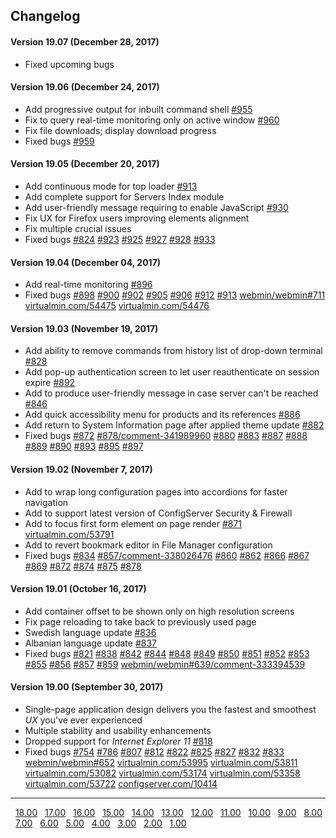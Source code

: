 ## Changelog

#### Version 19.07 (December 28, 2017)
* Fixed upcoming bugs

#### Version 19.06 (December 24, 2017)
* Add progressive output for inbuilt command shell [#955](https://github.com/qooob/authentic-theme/issues/955)
* Fix to query real-time monitoring only on active window [#960](https://github.com/qooob/authentic-theme/issues/960)
* Fix file downloads; display download progress
* Fixed bugs [#959](https://github.com/qooob/authentic-theme/issues/959)

#### Version 19.05 (December 20, 2017)
* Add continuous mode for top loader [#913](https://github.com/qooob/authentic-theme/issues/913)
* Add complete support for Servers Index module
* Add user-friendly message requiring to enable JavaScript [#930](https://github.com/qooob/authentic-theme/issues/930)
* Fix UX for Firefox users improving elements alignment
* Fix multiple crucial issues
* Fixed bugs [#824](https://github.com/qooob/authentic-theme/issues/824) [#923](https://github.com/qooob/authentic-theme/issues/923) [#925](https://github.com/qooob/authentic-theme/issues/925) [#927](https://github.com/qooob/authentic-theme/issues/927) [#928](https://github.com/qooob/authentic-theme/issues/928) [#933](https://github.com/qooob/authentic-theme/issues/933)

#### Version 19.04 (December 04, 2017)
* Add real-time monitoring [#896](https://github.com/qooob/authentic-theme/issues/896)
* Fixed bugs [#898](https://github.com/qooob/authentic-theme/issues/898) [#900](https://github.com/qooob/authentic-theme/issues/900) [#902](https://github.com/qooob/authentic-theme/issues/902) [#905](https://github.com/qooob/authentic-theme/issues/905) [#906](https://github.com/qooob/authentic-theme/issues/906) [#912](https://github.com/qooob/authentic-theme/issues/912) [#913](https://github.com/qooob/authentic-theme/issues/913) [webmin/webmin#711](https://github.com/webmin/webmin/pull/711) [virtualmin.com/54475](https://www.virtualmin.com/node/54475) [virtualmin.com/54476](https://www.virtualmin.com/node/54476)

#### Version 19.03 (November 19, 2017)
* Add ability to remove commands from history list of drop-down terminal [#828](https://github.com/qooob/authentic-theme/issues/828)
* Add pop-up authentication screen to let user reauthenticate on session expire [#892](https://github.com/qooob/authentic-theme/issues/892)
* Add to produce user-friendly message in case server can't be reached [#846](https://github.com/qooob/authentic-theme/issues/846)
* Add quick accessibility menu for products and its references [#886](https://github.com/qooob/authentic-theme/issues/886)
* Add return to System Information page after applied theme update [#882](https://github.com/qooob/authentic-theme/issues/882)
* Fixed bugs [#872](https://github.com/qooob/authentic-theme/issues/872) [#878/comment-341989960](https://github.com/qooob/authentic-theme/issues/878#issuecomment-341989960) [#880](https://github.com/qooob/authentic-theme/issues/880) [#883](https://github.com/qooob/authentic-theme/issues/883) [#887](https://github.com/qooob/authentic-theme/issues/887) [#888](https://github.com/qooob/authentic-theme/issues/888) [#889](https://github.com/qooob/authentic-theme/issues/889) [#890](https://github.com/qooob/authentic-theme/issues/890) [#893](https://github.com/qooob/authentic-theme/issues/893) [#895](https://github.com/qooob/authentic-theme/issues/895) [#897](https://github.com/qooob/authentic-theme/issues/897)

#### Version 19.02 (November 7, 2017)
* Add to wrap long configuration pages into accordions for faster navigation
* Add to support latest version of ConfigServer Security & Firewall
* Add to focus first form element on page render [#871](https://github.com/qooob/authentic-theme/issues/871) [virtualmin.com/53791](https://www.virtualmin.com/node/53791)
* Add to revert bookmark editor in File Manager configuration
* Fixed bugs [#834](https://github.com/qooob/authentic-theme/issues/834) [#857/comment-338026476](https://github.com/qooob/authentic-theme/issues/857#issuecomment-338026476) [#860](https://github.com/qooob/authentic-theme/issues/860) [#862](https://github.com/qooob/authentic-theme/issues/862) [#866](https://github.com/qooob/authentic-theme/issues/866) [#867](https://github.com/qooob/authentic-theme/issues/867) [#869](https://github.com/qooob/authentic-theme/issues/869) [#872](https://github.com/qooob/authentic-theme/issues/872) [#874](https://github.com/qooob/authentic-theme/issues/874) [#875](https://github.com/qooob/authentic-theme/issues/875) [#878](https://github.com/qooob/authentic-theme/issues/878)

#### Version 19.01 (October 16, 2017)
* Add container offset to be shown only on high resolution screens
* Fix page reloading to take back to previously used page
* Swedish language update [#836](https://github.com/qooob/authentic-theme/issues/836)
* Albanian language update [#837](https://github.com/qooob/authentic-theme/issues/837)
* Fixed bugs [#821](https://github.com/qooob/authentic-theme/issues/821) [#838](https://github.com/qooob/authentic-theme/issues/838) [#842](https://github.com/qooob/authentic-theme/issues/842) [#844](https://github.com/qooob/authentic-theme/issues/844) [#848](https://github.com/qooob/authentic-theme/issues/848) [#849](https://github.com/qooob/authentic-theme/issues/849) [#850](https://github.com/qooob/authentic-theme/issues/850) [#851](https://github.com/qooob/authentic-theme/issues/851) [#852](https://github.com/qooob/authentic-theme/issues/852) [#853](https://github.com/qooob/authentic-theme/issues/853) [#855](https://github.com/qooob/authentic-theme/issues/855) [#856](https://github.com/qooob/authentic-theme/issues/856) [#857](https://github.com/qooob/authentic-theme/issues/857) [#859](https://github.com/qooob/authentic-theme/issues/859) [webmin/webmin#639/comment-333394539](https://github.com/webmin/webmin/issues/639#issuecomment-333394539)

#### Version 19.00 (September 30, 2017)
* Single-page application design delivers you the fastest and smoothest _UX_ you've ever experienced
* Multiple stability and usability enhancements
* Dropped support for _Internet Explorer 11_ [#818](https://github.com/qooob/authentic-theme/issues/818)
* Fixed bugs [#754](https://github.com/qooob/authentic-theme/issues/754) [#786](https://github.com/qooob/authentic-theme/issues/786) [#807](https://github.com/qooob/authentic-theme/issues/807) [#812](https://github.com/qooob/authentic-theme/issues/812) [#822](https://github.com/qooob/authentic-theme/issues/822) [#825](https://github.com/qooob/authentic-theme/issues/825) [#827](https://github.com/qooob/authentic-theme/issues/827) [#832](https://github.com/qooob/authentic-theme/issues/832) [#833](https://github.com/qooob/authentic-theme/issues/833) [webmin/webmin#652](https://github.com/webmin/webmin/pull/652) [virtualmin.com/53995](https://www.virtualmin.com/node/53995) [virtualmin.com/53811](https://www.virtualmin.com/node/53811) [virtualmin.com/53082](https://www.virtualmin.com/node/53082) [virtualmin.com/53174](https://www.virtualmin.com/node/53174) [virtualmin.com/53358](https://www.virtualmin.com/node/53358) [virtualmin.com/53722](https://www.virtualmin.com/node/53722) [configserver.com/10414](https://forum.configserver.com/viewtopic.php?f=5&t=10414#p28652)

<!--- separator --->

---------------------------------
&nbsp;&nbsp;[18.00](https://github.com/qooob/authentic-theme/blob/18/CHANGELOG.md#version-1800-may-26-2016)
&nbsp;&nbsp;[17.00](https://github.com/qooob/authentic-theme/blob/18/CHANGELOG.md#version-1700-october-11-2015)
&nbsp;&nbsp;[16.00](https://github.com/qooob/authentic-theme/blob/18/CHANGELOG.md#version-1600-september-18-2015)
&nbsp;&nbsp;[15.00](https://github.com/qooob/authentic-theme/blob/18/CHANGELOG.md#version-1500-august-23-2015)
&nbsp;&nbsp;[14.00](https://github.com/qooob/authentic-theme/blob/18/CHANGELOG.md#version-1400-july-21-2015)
&nbsp;&nbsp;[13.00](https://github.com/qooob/authentic-theme/blob/18/CHANGELOG.md#version-1300-may-24-2015)
&nbsp;&nbsp;[12.00](https://github.com/qooob/authentic-theme/blob/18/CHANGELOG.md#version-1200-may-3-2015)
&nbsp;&nbsp;[11.00](https://github.com/qooob/authentic-theme/blob/18/CHANGELOG.md#version-1100-mar-25-2015)
&nbsp;&nbsp;[10.00](https://github.com/qooob/authentic-theme/blob/18/CHANGELOG.md#version-1000-mar-4-2015)
&nbsp;&nbsp;[9.00](https://github.com/qooob/authentic-theme/blob/18/CHANGELOG.md#version-900-feb-1-2015)
&nbsp;&nbsp;[8.00](https://github.com/qooob/authentic-theme/blob/18/CHANGELOG.md#version-800-jan-4-2015)
&nbsp;&nbsp;[7.00](https://github.com/qooob/authentic-theme/blob/18/CHANGELOG.md#version-700-dec-21-2014)
&nbsp;&nbsp;[6.00](https://github.com/qooob/authentic-theme/blob/18/CHANGELOG.md#version-600-nov-6-2014)
&nbsp;&nbsp;[5.00](https://github.com/qooob/authentic-theme/blob/18/CHANGELOG.md#version-500-oct-30-2014)
&nbsp;&nbsp;[4.00](https://github.com/qooob/authentic-theme/blob/18/CHANGELOG.md#version-400-oct-9-2014)
&nbsp;&nbsp;[3.00](https://github.com/qooob/authentic-theme/blob/18/CHANGELOG.md#version-300-oct-5-2014)
&nbsp;&nbsp;[2.00](https://github.com/qooob/authentic-theme/blob/18/CHANGELOG.md#version-200-oct-1-2014)
&nbsp;&nbsp;[1.00](https://github.com/qooob/authentic-theme/blob/18/CHANGELOG.md#version-100-sep-21-2014)
